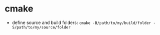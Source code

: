 # cmake

* define source and build folders: `cmake -B/path/to/my/build/folder -S/path/to/my/source/folder`